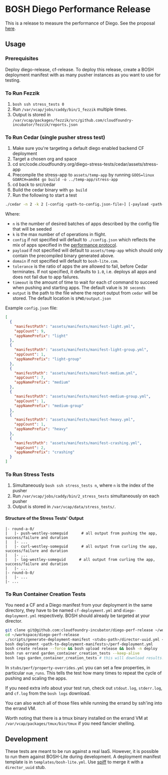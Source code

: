 # BOSH Diego Performance Release

This is a release to measure the performance of Diego. See the proposal [here](https://github.com/pivotal-cf-experimental/diego-dev-notes/blob/master/proposals/measuring_performance.md).

## Usage

### Prerequisites

Deploy diego-release, cf-release.  To deploy this release, create a BOSH
deployment manifest with as many pusher instances as you want to use for
testing.

### To Run Fezzik

1. `bosh ssh stress_tests 0`
1. Run `/var/vcap/jobs/caddy/bin/1_fezzik` multiple times.
1. Output is stored in `/var/vcap/packages/fezzik/src/github.com/cloudfoundry-incubator/fezzik/reports.json`

### To Run Cedar (single pusher stress test)

1. Make sure you're targeting a default diego enabled backend CF deployment
1. Target a chosen org and space
1. cd src/code.cloudfoundry.org/diego-stress-tests/cedar/assets/stress-app
1. Precompile the stress-app to `assets/temp-app` by running `GOOS=linux GOARCH=amd64 go build -o ../temp-app/stress-app`
1. cd back to src/cedar
1. Build the cedar binary with `go build`
1. Run the following to start a test
```bash
./cedar -n 2 -k 2 [-config <path-to-config.json-file>] [-payload <path-to-dir-containing-app-payload>] [-domain <your-app-domain>] [-tolerance <tolerance-factor>]
```
Where:
- `n` is the number of desired batches of apps described by the config file that will be seeded
- `k` is the max number of cf operations in flight.
- `config` if not specified will default to `./config.json` which reflects the mix of apps specified in the [performance protocol](https://github.com/cloudfoundry/diego-dev-notes/blob/master/proposals/measuring_performance.md#experiment-2-launching-and-running-many-cf-applications).
- `payload` if not specified will default to `assets/temp-app` which should only contain the precompiled binary generated above.
- `domain` if not specified will default to `bosh-lite.com`.
- `tolerance` is the ratio of apps the are allowed to fail, before Cedar terminates. If not specified, it defaults to `1.0`, i.e. deploys all apps and does not fail due to app failures.
- `timeout` is the amount of time to wait for each cf command to succeed when pushing and starting apps. The default value is `30 seconds`
- `output` is the path to the file where the report output from `cedar` will be stored. The default location is `$PWD/output.json`

Example `config.json` file:
```json
[
  {
    "manifestPath": "assets/manifests/manifest-light.yml",
    "appCount": 9,
    "appNamePrefix": "light"
  },
  {
    "manifestPath": "assets/manifests/manifest-light-group.yml",
    "appCount": 1,
    "appNamePrefix": "light-group"
  },
  {
    "manifestPath": "assets/manifests/manifest-medium.yml",
    "appCount": 7,
    "appNamePrefix": "medium"
  },
  {
    "manifestPath": "assets/manifests/manifest-medium-group.yml",
    "appCount": 1,
    "appNamePrefix": "medium-group"
  },
  {
    "manifestPath": "assets/manifests/manifest-heavy.yml",
    "appCount": 1,
    "appNamePrefix": "heavy"
  },
  {
    "manifestPath": "assets/manifests/manifest-crashing.yml",
    "appCount": 2,
    "appNamePrefix": "crashing"
  }
]
```

### To Run Stress Tests

1. Simultaneously `bosh ssh stress_tests n`, where `n` is the index of the
   pusher
1. Run `/var/vcap/jobs/caddy/bin/2_stress_tests` simultaneously on each pusher
1. Output is stored in `/var/vcap/data/stress_tests/`.

#### Structure of the Stress Tests' Output

```
|- round-a-0/
|   |- push-westley-someguid      # all output from pushing the app, success/failure and duration
|   |- ...
|   |- curl-westley-someguid      # all output from curling the app, success/failure and duration
|   |- ...
|   |- log-westley-someguid      # all output from curling the app, success/failure and duration
|   |- ...
|- round-b-0/
|   |- ...
|- ...
```

### To Run Container Creation Tests

You need a CF and a Diego manifest from your deployment in the same directory,
they have to be named `cf-deployment.yml` and `diego-deployment.yml`
respectively. BOSH should already be targeted at your director.

```bash
git clone git@github.com:cloudfoundry-incubator/diego-perf-release ~/workspace/diego-perf-release
cd ~/workspace/diego-perf-release
./scripts/generate-deployment-manifest <stubs-path>/director-uuid.yml <stubs-path>/perf/property-overrides.yml <stubs-path>/perf/instance-count-overrides.yml <stubs-path>/perf/iaas-settings.yml <path-to-deployment-manifests> > <path-to-deployment-manifests>/perf-deployment.yml
bosh deployment <path-to-deployment-manifests>/perf-deployment.yml
bosh create release --force && bosh upload release && bosh -n deploy
bosh run errand garden_container_creation_tests --keep-alive
bosh logs garden_container_creation_tests # this will download results.csv.log, which is a csv file containing the timestamps for the pushes and scales.
```

In `stubs/perf/property-overrides.yml` you can set a few properties,
in particular `num_runs`. This tells the test how many times to repeat the cycle
of pushing and scaling the apps.

If you need extra info about your test run, check out `stdout.log`,
`stderr.log`, and `cf.log` from the `bosh logs` download.

You can also watch all of those files while running the errand by ssh'ing into
the errand VM.

Worth noting that there is a tmux binary installed on the errand VM at
`/var/vcap/packages/tmux/bin/tmux` if you need fancier shelling.

## Development

These tests are meant to be run against a real IaaS. However, it is possible to
run them against BOSH-Lite during development. A deployment manifest template is
in `templates/bosh-lite.yml`. Use
[spiff](https://github.com/cloudfoundry-incubator/spiff) to merge it with a
`director_uuid` stub.
